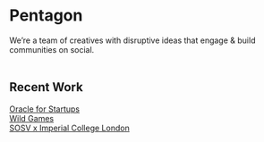 # Pentagon

We’re a team of creatives with disruptive ideas that engage & build communities on social.
<br />
<br />
## Recent Work 
[Oracle for Startups](https://www.youtube.com/watch?v=yHA8i9VWhmY) <br>
[Wild Games](https://www.linkedin.com/feed/update/urn:li:activity:6778651944220184576/) <br>
[SOSV x Imperial College London](https://www.youtube.com/watch?v=hgbfvyoFaCg)
